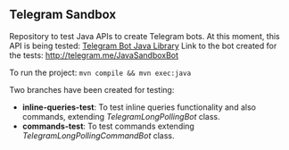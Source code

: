 ## Telegram Sandbox

Repository to test Java APIs to create Telegram bots. At this moment, this API is being tested: [Telegram Bot Java Library](https://github.com/rubenlagus/TelegramBots)
Link to the bot created for the tests: http://telegram.me/JavaSandboxBot

To run the project: ```mvn compile && mvn exec:java```

Two branches have been created for testing:

- **inline-queries-test**: To test inline queries functionality and also commands, extending _TelegramLongPollingBot_ class.
- **commands-test**: To test commands extending _TelegramLongPollingCommandBot_ class.
